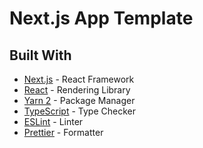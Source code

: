 # Next.js App Template

## Built With

-   [Next.js](https://nextjs.org/) - React Framework
-   [React](https://reactjs.org/) - Rendering Library
-   [Yarn 2](https://yarnpkg.com/) - Package Manager
-   [TypeScript](https://typescriptlang.org/) - Type Checker
-   [ESLint](https://eslint.org/) - Linter
-   [Prettier](https://prettier.io/) - Formatter
